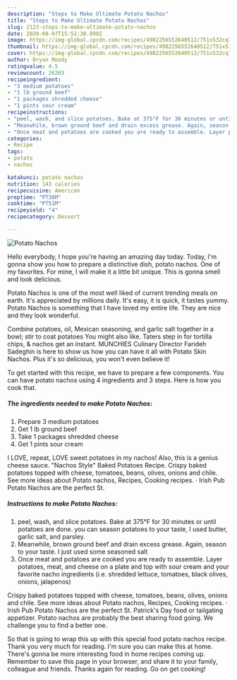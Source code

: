 ```yaml
---
description: "Steps to Make Ultimate Potato Nachos"
title: "Steps to Make Ultimate Potato Nachos"
slug: 2123-steps-to-make-ultimate-potato-nachos
date: 2020-08-07T15:51:38.898Z
image: https://img-global.cpcdn.com/recipes/4982256552640512/751x532cq70/potato-nachos-recipe-main-photo.jpg
thumbnail: https://img-global.cpcdn.com/recipes/4982256552640512/751x532cq70/potato-nachos-recipe-main-photo.jpg
cover: https://img-global.cpcdn.com/recipes/4982256552640512/751x532cq70/potato-nachos-recipe-main-photo.jpg
author: Bryan Moody
ratingvalue: 4.5
reviewcount: 26203
recipeingredient:
- "3 medium potatoes"
- "1 lb ground beef"
- "1 packages shredded cheese"
- "1 pints sour cream"
recipeinstructions:
- "peel, wash, and slice potatoes. Bake at 375°F for 30 minutes or until potatoes are done. you can season potatoes to your taste, I used butter, garlic salt, and parsley."
- "Meanwhile, brown ground beef and drain excess grease. Again, season to your taste. I just used some seasoned salt"
- "Once meat and potatoes are cooked you are ready to assemble. Layer potatoes, meat, and cheese on a plate and top with sour cream and your favorite nacho ingredients (i.e. shredded lettuce, tomatoes, black olives, onions, jalapenos)"
categories:
- Recipe
tags:
- potato
- nachos

katakunci: potato nachos 
nutrition: 143 calories
recipecuisine: American
preptime: "PT36M"
cooktime: "PT51M"
recipeyield: "4"
recipecategory: Dessert

---
```



![Potato Nachos](https://img-global.cpcdn.com/recipes/4982256552640512/751x532cq70/potato-nachos-recipe-main-photo.jpg)

Hello everybody, I hope you're having an amazing day today. Today, I'm gonna show you how to prepare a distinctive dish, potato nachos. One of my favorites. For mine, I will make it a little bit unique. This is gonna smell and look delicious.

Potato Nachos is one of the most well liked of current trending meals on earth. It's appreciated by millions daily. It's easy, it is quick, it tastes yummy. Potato Nachos is something that I have loved my entire life. They are nice and they look wonderful.

Combine potatoes, oil, Mexican seasoning, and garlic salt together in a bowl; stir to coat potatoes You might also like. Taters step in for tortilla chips, &amp; nachos get an instant. MUNCHIES Culinary Director Farideh Sadeghin is here to show us how you can have it all with Potato Skin Nachos. Plus it&#39;s so delicious, you won&#39;t even believe it!


To get started with this recipe, we have to prepare a few components. You can have potato nachos using 4 ingredients and 3 steps. Here is how you cook that.

<!--inarticleads1-->

##### The ingredients needed to make Potato Nachos:

1. Prepare 3 medium potatoes
1. Get 1 lb ground beef
1. Take 1 packages shredded cheese
1. Get 1 pints sour cream


I LOVE, repeat, LOVE sweet potatoes in my nachos! Also, this is a genius cheese sauce. &#34;Nachos Style&#34; Baked Potatoes Recipe. Crispy baked potatoes topped with cheese, tomatoes, beans, olives, onions and chile. See more ideas about Potato nachos, Recipes, Cooking recipes. · Irish Pub Potato Nachos are the perfect St. 

<!--inarticleads2-->

##### Instructions to make Potato Nachos:

1. peel, wash, and slice potatoes. Bake at 375°F for 30 minutes or until potatoes are done. you can season potatoes to your taste, I used butter, garlic salt, and parsley.
1. Meanwhile, brown ground beef and drain excess grease. Again, season to your taste. I just used some seasoned salt
1. Once meat and potatoes are cooked you are ready to assemble. Layer potatoes, meat, and cheese on a plate and top with sour cream and your favorite nacho ingredients (i.e. shredded lettuce, tomatoes, black olives, onions, jalapenos)


Crispy baked potatoes topped with cheese, tomatoes, beans, olives, onions and chile. See more ideas about Potato nachos, Recipes, Cooking recipes. · Irish Pub Potato Nachos are the perfect St. Patrick&#39;s Day food or tailgating appetizer. Potato nachos are probably the best sharing food going. We challenge you to find a better one. 

So that is going to wrap this up with this special food potato nachos recipe. Thank you very much for reading. I'm sure you can make this at home. There's gonna be more interesting food in home recipes coming up. Remember to save this page in your browser, and share it to your family, colleague and friends. Thanks again for reading. Go on get cooking!
